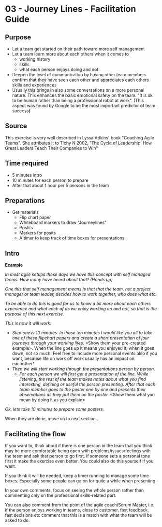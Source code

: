 # 03 - Journey Lines - Facilitation Guide

## Purpose

*   Let a team get started on their path toward more self management
*   Let a team learn more about each others when it comes to
    * working history
    * skills
    * what each person enjoys doing and not
*   Deepen the level of communication by having other team members confirm that they have seen each other and appreciates each others skills and experiences 
*   Usually this brings in also some conversations on a more personal nature. This enhances the basic emotional safety on the team. "It is ok to be human rather than being a professional robot at work". (This aspect was found by Google to be the most important predictor of team success)

## Source

This exercise is very well described in Lyssa Adkins' book "Coaching Agile Teams". She attributes it to Tichy N 2002, "The Cycle of Leadership: How Great Leaders Teach Their Companies to Win"

## Time required

*   5 minutes intro
*   10 minutes for each person to prepare
*   After that about 1 hour per 5 persons in the team


## Preparations
*   Get materials
      *   Flip chart paper
      *   Whiteboard markers to draw "Journeylines"
      *   Postits
      *   Markers for posits
      *   A timer to keep track of time boxes for presentations


## Intro

**Example**

*In most agile setups these days we have this concept with self managed teams. How many have heard about that? (Hands up)*

*One this that self management means is that that the team, not a project manager or team leader, decides how to work together, who does what etc.*

*To be able to do this is good for us to know a bit more about each others experience and what each of us we enjoy working on and not, so that is the purpose of this next exercise.*


*This is how it will work:*

*   *Step one is 10 minutes. In those ten minutes I would like you all to take one of these flipchart papers and create a short presentation of jour journeys through your working lifes*. &lt;Show them your pre-created example&gt;. When the line goes up it means you enjoyed it, when it goes down, not so much. Feel free to include more personal events also if you want, because life on work off work usually has an impact on eachother*
*   *Then we will start working through the presentations person by person.*
     *   *For each person we will first get a presentation of the line. While listening, the rest of the team makes notes about what you find interesting, defining or useful the person presenting.*
    *After that each team member goes to the poster one by one and presents their observations as they put them on the poster.* &lt;Show them what you mean by doing it as you explain&gt;

*Ok, lets take 10 minutes to prepare some posters.*

When they are done, move on to next section...

## Facilitating the flow

If you want to, think about if there is one person in the team that you think may be more comfortable being open with problems/issues/feelings with the team and ask that person to go first. If someone sets a personal tone first it make the exercise even better. You could also do this yourself if you want. 

If you think it will be needed, keep a timer running to manage some time boxes. Especially some people can go on for quite a while when presenting.

In your own comments, focus on seeing the whole person rather than commenting only on the professional skills-related part.

You can also comment from the point of the agile coach/Scrum Master, i.e. if the person enjoys working in teams, close to customer, fast feedback, fast decisions etc comment that this is a match with what the team will be asked to do.
